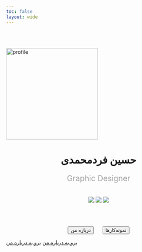 ```yaml
---
toc: false
layout: wide
---
```


<br/><br/>

<img src="images/Asset.png" alt="profile" loading="lazy" width="250px">

<h1 align="center">حسین فردمحمدی</h1>

<p align="center" style="color: #a5a5a5; font-size: 1.5em">Graphic Designer</p>

<br/>

<div align="center" class="group1">
  <a href="https://instagram.com/ifard.ir/" title="اینستاگرام" class="footer-link"><img src="/Attachments/instagram.svg" class="footer-svg"></a>
  <a href="https://t.me/ifard_ir/" title="تلگرام" class="footer-link"><img src="/Attachments/telegram.svg" class="footer-svg"></a>
  <a href="https://twitter.com/ifard_ir/" title="توییتر" class="footer-link"><img src="/Attachments/twitter.svg" class="footer-svg"></a>
</div>

<br/><br/>


<div align="center">
<button class="button1" style="margin: 0px 10px;" onclick="window.location.href='/about';">درباره من</button>
<button class="button2" style="margin: 0px 10px;" onclick="window.location.href='/portfolio';">نمونه‌کارها</button>
</div>


<a href="about" class="button1">برو به درباره من</a>
<a href="about" class="button1">برو به درباره من</a>

